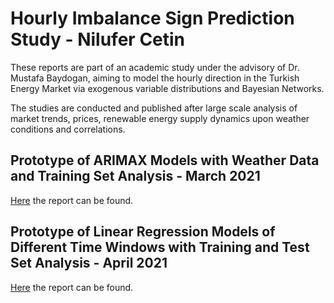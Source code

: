 # Hourly Imbalance Sign Prediction Study - Nilufer Cetin

These reports are part of an academic study under the advisory of Dr. Mustafa Baydogan, aiming to model the hourly direction in the Turkish Energy Market via exogenous variable distributions and Bayesian Networks.

The studies are conducted and published after large scale analysis of market trends, prices, renewable energy supply dynamics upon weather conditions and correlations.  

## Prototype of ARIMAX Models with Weather Data and Training Set Analysis - March 2021

[Here](files/Imbalance1.html) the report can be found. 

## Prototype of Linear Regression Models of Different Time Windows with Training and Test Set Analysis - April 2021

[Here](files/ImbalanceFinal.html) the report can be found.
